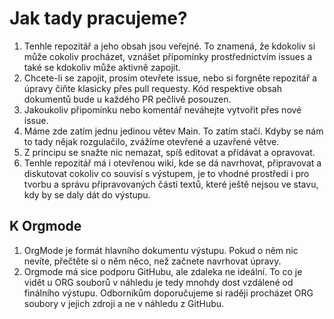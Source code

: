# Jak tady pracujeme?

1. Tenhle repozitář a jeho obsah jsou veřejné. To znamená, že kdokoliv si může cokoliv procházet, vznášet připomínky prostřednictvím issues a také se kdokoliv může aktivně zapojit.
2. Chcete-li se zapojit, prosím otevřete issue, nebo si forgněte repozitář a úpravy čiňte klasicky přes pull requesty. Kód respektive obsah dokumentů bude u každého PR pečlivě posouzen.
3. Jakoukoliv připomínku nebo komentář neváhejte vytvořit přes nové issue.
4. Máme zde zatím jednu jedinou větev Main. To zatím stačí. Kdyby se nám to tady nějak rozgulačilo, zvážíme otevřené a uzavřené větve.
5. Z principu se snažte nic nemazat, spíš editovat a přídávat a opravovat.
6. Tenhle repozitář má i otevřenou wiki, kde se dá navrhovat, připravovat a diskutovat cokoliv co souvisí s výstupem, je to vhodné prostředí i pro tvorbu a správu připravovaných částí textů, které ještě nejsou ve stavu, kdy by se daly dát do výstupu.

## K Orgmode

1. OrgMode je formát hlavního dokumentu výstupu. Pokud o něm nic nevíte, přečtěte si o něm něco, než začnete navrhovat úpravy.
2. Orgmode má sice podporu GitHubu, ale zdaleka ne ideální. To co je vidět u ORG souborů v náhledu je tedy mnohdy dost vzdálené od finálního výstupu. Odborníkům doporučujeme si raději procházet ORG soubory v jejich zdroji a ne v náhledu z GitHubu.
